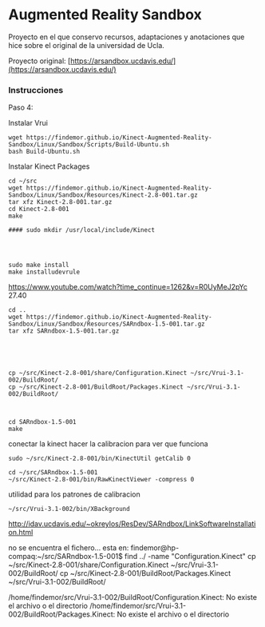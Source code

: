 # Augmented Reality Sandbox

Proyecto en el que conservo recursos, adaptaciones y anotaciones que hice sobre el original de la universidad de Ucla.

Proyecto original: [https://arsandbox.ucdavis.edu/](https://arsandbox.ucdavis.edu/)

### Instrucciones

Paso 4:

Instalar Vrui
```shell
wget https://findemor.github.io/Kinect-Augmented-Reality-Sandbox/Linux/Sandbox/Scripts/Build-Ubuntu.sh
bash Build-Ubuntu.sh
```

Instalar Kinect Packages
```shell
cd ~/src
wget https://findemor.github.io/Kinect-Augmented-Reality-Sandbox/Linux/Sandbox/Resources/Kinect-2.8-001.tar.gz
tar xfz Kinect-2.8-001.tar.gz
cd Kinect-2.8-001
make

#### sudo mkdir /usr/local/include/Kinect




sudo make install
make installudevrule
```

https://www.youtube.com/watch?time_continue=1262&v=R0UyMeJ2pYc 27.40

```shell
cd ..
wget https://findemor.github.io/Kinect-Augmented-Reality-Sandbox/Linux/Sandbox/Resources/SARndbox-1.5-001.tar.gz
tar xfz SARndbox-1.5-001.tar.gz





cp ~/src/Kinect-2.8-001/share/Configuration.Kinect ~/src/Vrui-3.1-002/BuildRoot/
cp ~/src/Kinect-2.8-001/BuildRoot/Packages.Kinect ~/src/Vrui-3.1-002/BuildRoot/



cd SARndbox-1.5-001
make

```

conectar la kinect
hacer la calibracion para ver que funciona

```shell
sudo ~/src/Kinect-2.8-001/bin/KinectUtil getCalib 0

cd ~/src/SARndbox-1.5-001
~/src/Kinect-2.8-001/bin/RawKinectViewer -compress 0

```


utilidad para los patrones de calibracion
```shell
~/src/Vrui-3.1-002/bin/XBackground

```



http://idav.ucdavis.edu/~okreylos/ResDev/SARndbox/LinkSoftwareInstallation.html














no se encuentra el fichero... esta en:
findemor@hp-compaq:~/src/SARndbox-1.5-001$ find ../ -name "Configuration.Kinect"
cp ~/src/Kinect-2.8-001/share/Configuration.Kinect ~/src/Vrui-3.1-002/BuildRoot/
cp ~/src/Kinect-2.8-001/BuildRoot/Packages.Kinect ~/src/Vrui-3.1-002/BuildRoot/


/home/findemor/src/Vrui-3.1-002/BuildRoot/Configuration.Kinect: No existe el archivo o el directorio
/home/findemor/src/Vrui-3.1-002/BuildRoot/Packages.Kinect: No existe el archivo o el directorio
